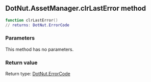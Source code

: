## DotNut.AssetManager.clrLastError method


```lua
function clrLastError()
// returns: DotNut.ErrorCode
```


### Parameters

This method has no parameters.

### Return value

Return type: [DotNut.ErrorCode](../../DotNut/ErrorCode.md)

